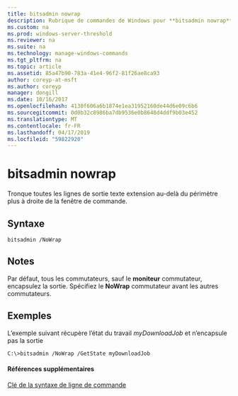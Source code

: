 ```yaml
---
title: bitsadmin nowrap
description: Rubrique de commandes de Windows pour **bitsadmin nowrap** -tronque toutes les lignes de sortie texte extension au-delà du périmètre plus à droite de la fenêtre de commande.
ms.custom: na
ms.prod: windows-server-threshold
ms.reviewer: na
ms.suite: na
ms.technology: manage-windows-commands
ms.tgt_pltfrm: na
ms.topic: article
ms.assetid: 85a47b90-783a-41e4-96f2-81f26ae8ca93
author: coreyp-at-msft
ms.author: coreyp
manager: dongill
ms.date: 10/16/2017
ms.openlocfilehash: 4130f606a6b1874e1ea31952160de44d6e09c6b6
ms.sourcegitcommit: 0d0b32c8986ba7db9536e0b8648d4ddf9b03e452
ms.translationtype: MT
ms.contentlocale: fr-FR
ms.lasthandoff: 04/17/2019
ms.locfileid: "59822920"
---
```

# <a name="bitsadmin-nowrap"></a>bitsadmin nowrap

Tronque toutes les lignes de sortie texte extension au-delà du périmètre plus à droite de la fenêtre de commande.

## <a name="syntax"></a>Syntaxe

```
bitsadmin /NoWrap
```

## <a name="remarks"></a>Notes

Par défaut, tous les commutateurs, sauf le **moniteur** commutateur, encapsulez la sortie. Spécifiez le **NoWrap** commutateur avant les autres commutateurs.

## <a name="BKMK_examples"></a>Exemples

L’exemple suivant récupère l’état du travail *myDownloadJob* et n’encapsule pas la sortie
```
C:\>bitsadmin /NoWrap /GetState myDownloadJob
```

#### <a name="additional-references"></a>Références supplémentaires

[Clé de la syntaxe de ligne de commande](command-line-syntax-key.md)